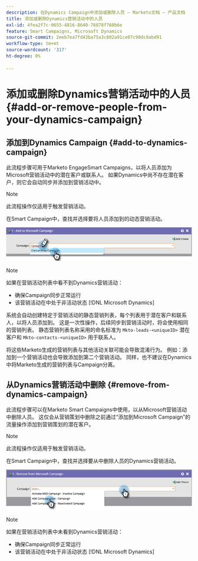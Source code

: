 ```yaml
---
description: 在Dynamics Campaign中添加或删除人员 — Marketo文档 — 产品文档
title: 添加或删除Dynamics营销活动中的人员
exl-id: 4fea2f7c-0655-4816-8640-76878f760b6e
feature: Smart Campaigns, Microsoft Dynamics
source-git-commit: 2eeb7ea7fd43ba75a3c802a91ce07c90dc8abd91
workflow-type: tm+mt
source-wordcount: '317'
ht-degree: 0%

---
```


# 添加或删除Dynamics营销活动中的人员 {#add-or-remove-people-from-your-dynamics-campaign}

## 添加到Dynamics Campaign {#add-to-dynamics-campaign}

此流程步骤可用于Marketo EngageSmart Campaigns，以将人员添加为Microsoft营销活动中的潜在客户或联系人。 如果Dynamics中尚不存在潜在客户，则它会自动同步并添加到营销活动中。

>[!NOTE]
>
>此流程操作仅适用于触发营销活动。

在Smart Campaign中，查找并选择要将人员添加到的动态营销活动。

![](assets/add-or-remove-people-from-your-dynamics-campaign-1.png)

>[!NOTE]
>
>如果在营销活动列表中看不到Dynamics营销活动：
>
>* 确保Campaign同步正常运行
>* 该营销活动在中处于非活动状态 [!DNL Microsoft Dynamics]

系统会自动创建特定于营销活动的静态营销列表，每个列表用于潜在客户和联系人，以将人员添加到。 这是一次性操作，后续同步到营销活动时，将会使用相同的营销列表。 静态营销列表名称采用的命名标准为 `Mkto-leads-<uniqueID>` 潜在客户和 `Mkto-contacts-<uniqueID>` 用于联系人。

将这些Marketo生成的营销列表与其他活动关联可能会导致混淆行为。 例如：添加到一个营销活动也会导致添加到第二个营销活动。 同样，也不建议在Dynamics中将Marketo生成的营销列表与Campaign分离。

## 从Dynamics营销活动中删除 {#remove-from-dynamics-campaign}

此流程步骤可以在Marketo Smart Campaigns中使用，以从Microsoft营销活动中删除人员。 这仅会从营销策划中删除之前通过“添加到Microsoft Campaign”的流量操作添加到营销策划的潜在客户。

>[!NOTE]
>
>此流程操作仅适用于触发营销活动。

在Smart Campaign中，查找并选择要从中删除人员的Dynamics营销活动。

![](assets/add-or-remove-people-from-your-dynamics-campaign-2.png)

>[!NOTE]
>
>如果在营销活动列表中未看到Dynamics营销活动：
>
>* 确保Campaign同步正常运行
>* 该营销活动在中处于非活动状态 [!DNL Microsoft Dynamics]
